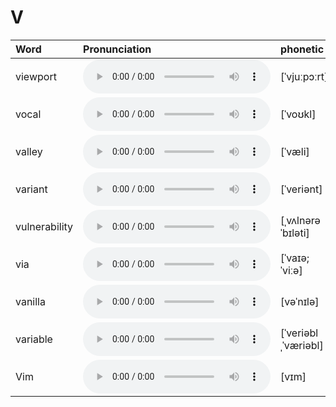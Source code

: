 
# V

| Word  | Pronunciation | phonetic |
| :-- | :-- | :-- |
| viewport | <audio src="/awesome-pronunciation/public/audio/viewport.mp3" controls="controls" controlslist="nodownload"></audio> | [ˈvjuːpɔːrt] |
| vocal | <audio src="/awesome-pronunciation/public/audio/vocal.mp3" controls="controls" controlslist="nodownload"></audio> | [ˈvoʊkl] |
| valley | <audio src="/awesome-pronunciation/public/audio/valley.mp3" controls="controls" controlslist="nodownload"></audio> | [ˈvæli] |
| variant | <audio src="/awesome-pronunciation/public/audio/variant.mp3" controls="controls" controlslist="nodownload"></audio> | [ˈveriənt] |
| vulnerability | <audio src="/awesome-pronunciation/public/audio/vulnerability.mp3" controls="controls" controlslist="nodownload"></audio> | [ˌvʌlnərəˈbɪləti] |
| via | <audio src="/awesome-pronunciation/public/audio/via.mp3" controls="controls" controlslist="nodownload"></audio> | [ˈvaɪə; ˈviːə] |
| vanilla | <audio src="/awesome-pronunciation/public/audio/vanilla.mp3" controls="controls" controlslist="nodownload"></audio> | [vəˈnɪlə] |
| variable | <audio src="/awesome-pronunciation/public/audio/variable.mp3" controls="controls" controlslist="nodownload"></audio> | [ˈveriəblˌˈværiəbl] |
| Vim | <audio src="/awesome-pronunciation/public/audio/Vim.mp3" controls="controls" controlslist="nodownload"></audio> | [vɪm] |
